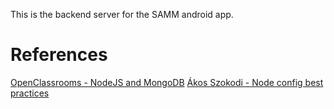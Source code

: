 This is the backend server for the SAMM android app.

# References

[OpenClassrooms - NodeJS and MongoDB](https://openclassrooms.com/fr/courses/6390246-passez-au-full-stack-avec-node-js-express-et-mongodb)
[Ákos Szokodi - Node config best practices](https://codingsans.com/blog/node-config-best-practices)